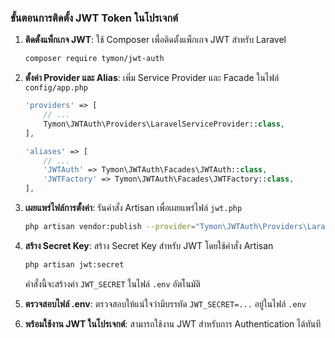 ### ขั้นตอนการติดตั้ง JWT Token ในโปรเจกต์

1.  **ติดตั้งแพ็กเกจ JWT**: ใช้ Composer เพื่อติดตั้งแพ็กเกจ JWT สำหรับ Laravel
    
    ```bash
    composer require tymon/jwt-auth
    ```

2.  **ตั้งค่า Provider และ Alias**: เพิ่ม Service Provider และ Facade ในไฟล์ `config/app.php`
    
    ```php
    'providers' => [
        // ...
        Tymon\JWTAuth\Providers\LaravelServiceProvider::class,
    ],

    'aliases' => [
        // ...
        'JWTAuth' => Tymon\JWTAuth\Facades\JWTAuth::class,
        'JWTFactory' => Tymon\JWTAuth\Facades\JWTFactory::class,
    ],
    ```

3.  **เผยแพร่ไฟล์การตั้งค่า**: รันคำสั่ง Artisan เพื่อเผยแพร่ไฟล์ `jwt.php`
    
    ```bash
    php artisan vendor:publish --provider="Tymon\JWTAuth\Providers\LaravelServiceProvider"
    ```

4.  **สร้าง Secret Key**: สร้าง Secret Key สำหรับ JWT โดยใช้คำสั่ง Artisan
    
    ```bash
    php artisan jwt:secret
    ```
    คำสั่งนี้จะสร้างค่า `JWT_SECRET` ในไฟล์ `.env` อัตโนมัติ

5.  **ตรวจสอบไฟล์ .env**: ตรวจสอบให้แน่ใจว่ามีบรรทัด `JWT_SECRET=...` อยู่ในไฟล์ `.env`

6.  **พร้อมใช้งาน JWT ในโปรเจกต์**: สามารถใช้งาน JWT สำหรับการ Authentication ได้ทันที